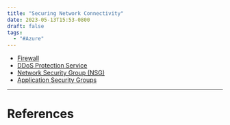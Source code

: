 ```yaml
---
title: "Securing Network Connectivity"
date: 2023-05-13T15:53-0800
draft: false
tags: 
  - "#Azure"
---
```

- [Firewall](/notes/computer/microsoft/azure/security/securing-network-connectivity/firewall)
- [DDoS Protection Service](/notes/computer/microsoft/azure/security/securing-network-connectivity/ddos-protection-service)
- [Network Security Group (NSG)](/notes/computer/microsoft/azure/security/securing-network-connectivity/network-security-group-nsg)
- [Application Security Groups](/notes/computer/microsoft/azure/security/securing-network-connectivity/application-security-groups)


---
# References
